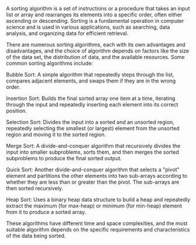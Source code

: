 A sorting algorithm is a set of instructions or a procedure that takes an input list or array and rearranges its elements into a specific order, often either ascending or descending. Sorting is a fundamental operation in computer science and is used in various applications, such as searching, data analysis, and organizing data for efficient retrieval.

There are numerous sorting algorithms, each with its own advantages and disadvantages, and the choice of algorithm depends on factors like the size of the data set, the distribution of data, and the available resources. Some common sorting algorithms include:

Bubble Sort: A simple algorithm that repeatedly steps through the list, compares adjacent elements, and swaps them if they are in the wrong order.

Insertion Sort: Builds the final sorted array one item at a time, iterating through the input and repeatedly inserting each element into its correct position.

Selection Sort: Divides the input into a sorted and an unsorted region, repeatedly selecting the smallest (or largest) element from the unsorted region and moving it to the sorted region.

Merge Sort: A divide-and-conquer algorithm that recursively divides the input into smaller subproblems, sorts them, and then merges the sorted subproblems to produce the final sorted output.

Quick Sort: Another divide-and-conquer algorithm that selects a "pivot" element and partitions the other elements into two sub-arrays according to whether they are less than or greater than the pivot. The sub-arrays are then sorted recursively.

Heap Sort: Uses a binary heap data structure to build a heap and repeatedly extract the maximum (for max-heap) or minimum (for min-heap) element from it to produce a sorted array.

These algorithms have different time and space complexities, and the most suitable algorithm depends on the specific requirements and characteristics of the data being sorted.
